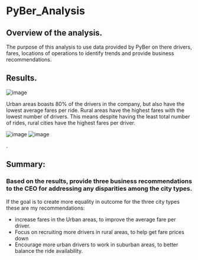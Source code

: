 # PyBer_Analysis

## Overview of the analysis.
The purpose of this analysis to use data provided by PyBer on there drivers, fares, locations of operations to identify trends and provide business recommendations.   

## Results. 
![image](https://user-images.githubusercontent.com/99847046/161479722-7d10d79d-1531-485c-ba4d-ab3e60a8967f.png)

Urban areas boasts 80% of the drivers in the company, but also have the lowest average fares per ride.
Rural areas have the highest fares with the lowest number of drivers.  This means despite having the least total number of rides,
rural cities have the highest fares per driver.

![image](https://user-images.githubusercontent.com/99847046/161479762-63d0dfcd-9fad-42b4-ae28-f60b294bfec9.png)
![image](https://user-images.githubusercontent.com/99847046/161487435-ccb8a442-f089-453c-81cd-24a9c0394182.png)

.
## Summary: 
### Based on the results, provide three business recommendations to the CEO for addressing any disparities among the city types.
If the goal is to create more equality in outcome for the three city types these are my recommendations:

- increase fares in the Urban areas, to improve the average fare per driver.
- Focus on recruiting more drivers in rural areas, to help get fare prices down
- Encourage more urban drivers to work in suburban areas, to better balance the ride availability.   
